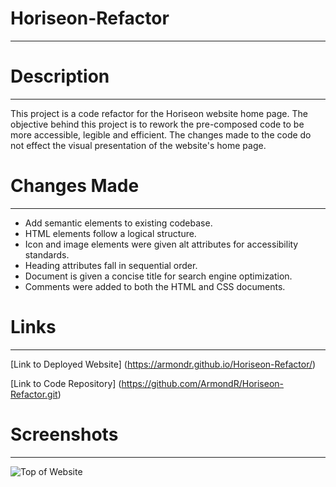 # Horiseon-Refactor

______________________

# Description

______________

This project is a code refactor for the Horiseon website home page. The objective behind this project is to rework the pre-composed code to be more accessible, legible and efficient. The changes made to the code do not effect the visual presentation of the website's home page.

# Changes Made

______________

- Add semantic elements to existing codebase.  
- HTML elements follow a logical structure.  
- Icon and image elements were given alt attributes for accessibility standards. 
- Heading attributes fall in sequential order.  
- Document is given a concise title for search engine optimization.
- Comments were added to both the HTML and CSS documents.

# Links

________________

[Link to Deployed Website] (https://armondr.github.io/Horiseon-Refactor/)

[Link to Code Repository] (https://github.com/ArmondR/Horiseon-Refactor.git)

# Screenshots

___________________

![Top of Website](./assets/css/images/Top.png)

